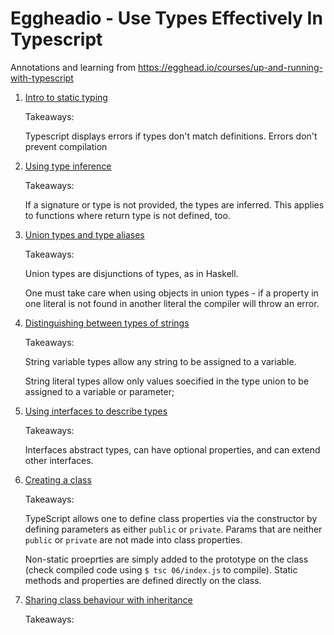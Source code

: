 # Eggheadio - Use Types Effectively In Typescript

Annotations and learning from https://egghead.io/courses/up-and-running-with-typescript

1. [Intro to static typing](/01/index.ts)

    Takeaways:

    Typescript displays errors if types don't match definitions. Errors don't
    prevent compilation

2. [Using type inference](/02/index.ts)

    Takeaways:

    If a signature or type is not provided, the types are inferred. This applies
    to functions where return type is not defined, too.

3. [Union types and type aliases](/03/index.ts)

    Takeaways:

    Union types are disjunctions of types, as in Haskell.

    One must take care when using objects in union types - if a property in one
    literal is not found in another literal the compiler will throw an error.

4. [Distinguishing between types of strings](/04/index.ts)

    Takeaways:

    String variable types allow any string to be assigned to a variable.

    String literal types allow only values soecified in the type union to be
    assigned to a variable or parameter;

5. [Using interfaces to describe types](/05/index.ts)

    Takeaways:

    Interfaces abstract types, can have optional properties, and can extend
    other interfaces.

6. [Creating a class](/06/index.ts)

    Takeaways:

    TypeScript allows one to define class properties via the constructor by
    defining parameters as either `public` or `private`. Params that are neither
    `public` or `private` are not made into class properties.

    Non-static proeprties are simply added to the prototype on the class (check
    compiled code using `$ tsc 06/index.js` to compile). Static methods and
    properties are defined directly on the class.

7. [Sharing class behaviour with inheritance](/07/index.ts)

    Takeaways:

